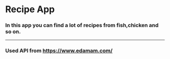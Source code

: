 # Recipe App

  ### In this app you can find a lot of recipes from fish,chicken and so on.

  ***
  ### Used API from https://www.edamam.com/